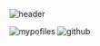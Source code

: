 ![header](https://capsule-render.vercel.app/api?type=Waving&text=HyeYeon's%20Profile&height=200&color=auto&animation=fadeIn&fontSize=40&fontAlign=70&fontAlignY=15)

![mypofiles](https://github-readme-stats.vercel.app/api?username=yanghyeyeon&theme=blue-green)
![github](https://img.shields.io/badge/GitHub-100000?style=for-the-badge&logo=github&logoColor=white)



